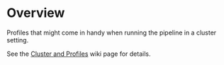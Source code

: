 Overview
============

Profiles that might come in handy when running the pipeline in a cluster setting.

See the [Cluster and Profiles](https://github.com/lczech/grenepipe/wiki/Cluster-and-Profiles) wiki page for details.
